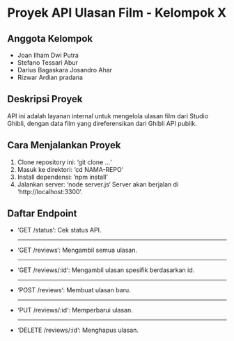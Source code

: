 # Proyek API Ulasan Film - Kelompok X
## Anggota Kelompok
- Joan Ilham Dwi Putra
- Stefano Tessari Abur
- Darius Bagaskara Josandro Ahar
- Rizwar Ardian pradana

## Deskripsi Proyek
API ini adalah layanan internal untuk mengelola ulasan film
dari Studio Ghibli,
dengan data film yang direferensikan dari Ghibli API publik.

## Cara Menjalankan Proyek
1. Clone repository ini: ‘git clone ...‘
2. Masuk ke direktori: ‘cd NAMA-REPO‘
3. Install dependensi: ‘npm install‘
4. Jalankan server: ‘node server.js‘
Server akan berjalan di ‘http://localhost:3300‘.

## Daftar Endpoint
- ‘GET /status‘: Cek status API.
  
  ---
- ‘GET /reviews‘: Mengambil semua ulasan.
  
  ---
- ‘GET /reviews/:id‘: Mengambil ulasan spesifik berdasarkan id.
  
  ---
- ‘POST /reviews‘: Membuat ulasan baru.
  
  ---
- ‘PUT /reviews/:id‘: Memperbarui ulasan.
  
  ---
- ‘DELETE /reviews/:id‘: Menghapus ulasan.
  


  
